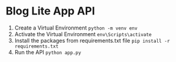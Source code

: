 # Blog Lite App API

1. Create a Virtual Environment ```python -m venv env```
2. Activate the Virtual Environment `env\Scripts\activate`
3. Install the packages from requirements.txt file `pip install -r requirements.txt`
4. Run the API `python app.py`